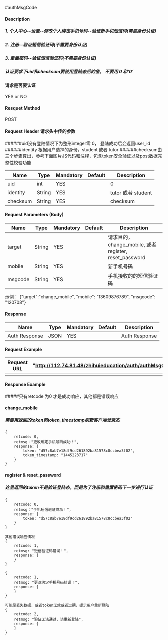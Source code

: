 #authMsgCode 
#### Description
##### 1. 个人中心--设置--修改个人绑定手机号码--验证新手机短信码(需要身份认证)
##### 2. 注册--验证短信验证码(不需要身份认证)
##### 3. 重置密码--验证短信验证码(不需要身份认证)

##### 认证要求下uid和checksum要使用登陆态后的值， 不要用 0 和‘0’

#### 请求是否要认证
YES or NO

#### Resquet Method
POST


#### Request Header 请求头中传的参数
######uid没有登陆情况下为整形integer零 0， 登陆成功后会返回user_id
######identity 根据用户选择的身份，student 或者 tutor
######checksum由三个步骤算出，参考下面图片JS代码和注释，包含token安全验证以及post数据完整性校验功能

| Name | Type | Mandatory | Default | Description |
| -- | -- | -- | -- | -- |
| uid | int | YES |  | 0 |
| identity    | String | YES |  | tutor 或者 student|
| checksum    | String | YES |  | checksum|


#### Request Parameters (Body)

| Name | Type | Mandatory | Default | Description |
| -- | -- | -- | -- | -- |
| target    | String | YES |  | 请求目的，change_mobile, 或者 register, reset_password |
| mobile    | String | YES |  | 新手机号码 |
| msgcode    | String | YES |  | 手机接收的的短信验证码 |
示例： 
{"target":"change_mobile", "mobile": "13609876789", "msgcode": "120708"}

#### Response
| Name | Type | Mandatory | Default | Description |
| -- | -- | -- | -- | -- |
| Auth Response | JSON | YES| | Auth Response |


#### Request Example

|Request URL | "http://112.74.81.48/zhihuieducation/auth/authMsgCode" |
| --| -- |
| | |

#### Response Example

#####只有retcode 为0 才是成功响应，其他都是错误响应

#### change_mobile
##### 需要用返回的token和token_timestamp刷新客户端登录态
```
{
    retcode: 0, 
    retmsg："更改绑定手机号码成功！",
    response: {
        token: "d57c8ab7e18df9cd261892ba81578c8ccbea3f02",
        token_timestamp: "1445223717"
    }
}
```

#### register &  reset_password
##### 这里返回的token不是验证登陆态，而是为了注册和重置密码下一步进行认证
```
{
    retcode: 0, 
    retmsg："手机短信验证成功！",
    response: {
        token: "d57c8ab7e18df9cd261892ba81578c8ccbea3f02"
    }
}

```

```
其他错误响应情况
{
    retcode: 1, 
    retmsg: "短信验证码错误！",
    response: {
    }
}

{
    retcode: 1, 
    retmsg: "更改绑定手机号码错误！",
    response: {
    }
}

可能是丢失数据，或者token无效或者过期，提示用户重新登陆
{
    retcode: 2, 
    retmsg: "验证无法通过，请重新登陆",
    response: {
    }
}
```



